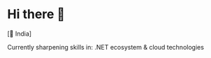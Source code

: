 # Hi there 👋
[📍 India]

Currently sharpening skills in: .NET ecosystem & cloud technologies
                          
